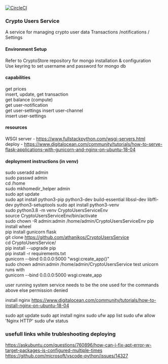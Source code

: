 

[![CircleCI](https://circleci.com/gh/athanikos/CryptoUsersService.svg?style=shield&circle-token=9b6d27782cfdf91400ada3189a15ef83a22ef2d7)](https://app.circleci.com/pipelines/github/athanikos/CryptoUsersService)


### Crypto Users Service
A service for managing crypto user data 
Transactions /notifications / Settings 


#### Environment Setup 
Refer to CryptoStore repository for mongo installation & configuration     
Use keyring to set  username and password for mongo db  

#### capabilities 
get prices  
insert, update, get  transaction  
get balance  (compute)  
get user-notification   
get user-settings 
insert user-channel   
insert user-settings  

#### resources 
WSGI server -  https://www.fullstackpython.com/wsgi-servers.html    
deploy - https://www.digitalocean.com/community/tutorials/how-to-serve-flask-applications-with-gunicorn-and-nginx-on-ubuntu-18-04   

#### deployment instructions (in venv)
sudo useradd admin       
sudo passwd admin  
cd /home    
sudo mkhomedir_helper admin    
sudo apt update     
sudo apt install python3-pip python3-dev build-essential libssl-dev libffi-dev python3-setuptools
sudo apt install python3-venv   
sudo python3.8 -m venv CryptoUsersServiceEnv     
source CryptoUsersServiceEnv/bin/activate     
sudo chown -R admin:admin /home/admin/CryptoUsersServiceEnv
pip install wheel   
pip install gunicorn flask      
git clone https://github.com/athanikos/CryptoUsersService       
cd CryptoUsersService/      
pip install --upgrade pip       
pip install -r requirements.txt     
gunicorn --bind 0.0.0.0:5000 "wsgi:create_app()"    
sudo chown admin:admin /home/admin/CryptoUsersService
test unicorn runs with  
gunicorn --bind 0.0.0.0:5000 wsgi:create_app

user running system service needs to be the one used for the commands above else permission denied 

install  nginx 
https://www.digitalocean.com/community/tutorials/how-to-install-nginx-on-ubuntu-18-04

sudo apt update
sudo apt install nginx
sudo ufw app list
sudo ufw allow 'Nginx HTTP'
sudo ufw status




### usefull links while trubleshooting deploying 
https://askubuntu.com/questions/760896/how-can-i-fix-apt-error-w-target-packages-is-configured-multiple-times
https://github.com/microsoft/vscode-python/issues/14327






